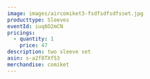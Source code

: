 ```yaml
---
image: images/aircomiket3-fsdfsdfsdfsset.jpg
producttype: Sleeves
eventId: iuq6O2mCN
pricings:
  - quantity: 1
    price: 47
description: two sleeve set
asin: s-a2f8TXf53
merchandise: comiket
---
```

